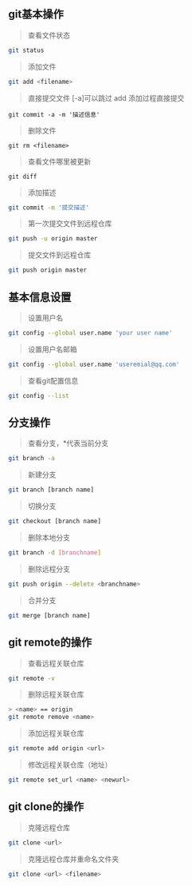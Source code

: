 ## git基本操作
> 查看文件状态
> 
``` bash
git status
```

> 添加文件
> 
```bash
git add <filename>
```

> 直接提交文件 [-a]可以跳过 add 添加过程直接提交
> 
```
git commit -a -m '描述信息'
```

> 删除文件
> 
```
git rm <filename>
```

> 查看文件哪里被更新
> 
```
git diff
```

> 添加描述
> 
```bash
git commit -m '提交描述'
```

> 第一次提交文件到远程仓库
> 
```bash
git push -u origin master
```

> 提交文件到远程仓库
> 
```bash
git push origin master
```

## 基本信息设置
> 设置用户名
> 
```bash
git config --global user.name 'your user name'
```

> 设置用户名邮箱
> 
```bash
git config --global user.name 'useremial@qq.com'
```

> 查看git配置信息
> 
```bash
git config --list
```

## 分支操作
> 查看分支，*代表当前分支
> 
```bash
git branch -a
```

> 新建分支
> 
```bash
git branch [branch name]
```

> 切换分支
> 
```bash
git checkout [branch name]
```

> 删除本地分支
> 
```bash
git branch -d [branchname]
```

> 删除远程分支
> 
```bash
git push origin --delete <branchname>
```

> 合并分支
> 
```bash
git merge [branch name]
```

## git remote的操作
> 查看远程关联仓库
> 
```bash
git remote -v
```

> 删除远程关联仓库
> 
```bash
> <name> == origin
git remote remove <name> 
```

> 添加远程关联仓库
> 
```bash
git remote add origin <url>
```

> 修改远程关联仓库（地址）
> 
```bash
git remote set_url <name> <newurl>
```

## git clone的操作
> 克隆远程仓库
> 
```bash
git clone <url>
```

> 克隆远程仓库并重命名文件夹
> 
```bash
git clone <url> <filename>
```